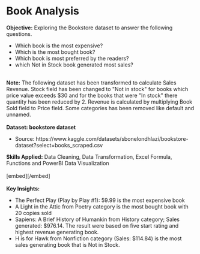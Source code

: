# Book Analysis 
<strong>Objective:</strong> 
Exploring the Bookstore dataset to answer the following questions.
<ul><li>Which book is the most expensive?</li>
<li> Which is the most bought book?</li>
<li>Which book is most preferred by the readers?</li>
<li>which Not in Stock book generated most sales?</li>
</ul>
</br>
<strong>Note:</strong> The following dataset has been transformed to calculate Sales Revenue. Stock field has been changed to "Not in stock" for books which price value exceeds $30 and for the books that were "In stock" there quantity has been reduced by 2. Revenue is calculated by multiplying Book Sold field to Price field. Some categories has been removed like default and unnamed.  
</br>
</br>
<strong>Dataset: bookstore dataset </strong>
<ul><li>Source: https://www.kaggle.com/datasets/sbonelondhlazi/bookstore-dataset?select=books_scraped.csv</li>
</ul>
<strong>Skills Applied:</strong> Data Cleaning, Data Transformation, Excel Formula, Functions and  PowerBI Data Visualization
</br>
</br>
[embed][/embed]
</br>
</br>
<strong>Key Insights:</strong> 
<ul>
<li>The Perfect Play (Play by Play #1): 59.99 is the most expensive book</li>
<li>A Light in the Attic from Poetry category is the most bought book with 20 copies sold</li>
<li> Sapiens: A Brief History of Humankin from History category; Sales generated: $976.14. The result were based on five start rating and highest revenue generating book.</li>
<li>H is for Hawk from Nonfiction category (Sales: $114.84) is the most sales generating book that is Not in Stock. </li>
</ul>
